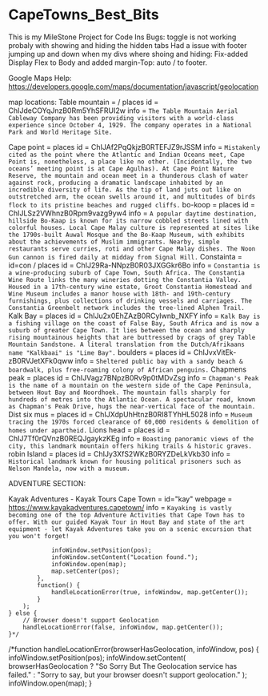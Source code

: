 # CapeTowns_Best_Bits

This is my MileStone Project for Code Ins
Bugs:
toggle is not working probaly with showing and hiding the hidden tabs
Had a issue with footer jumping up and down when my divs where shoing and hiding: Fix-added Display Flex to Body and added margin-Top: auto / to footer.

Google Maps Help: https://developers.google.com/maps/documentation/javascript/geolocation

map locations:
Table mountain = / places id = ChIJdeCOYqJnzB0Rm5YhSFRUI2w
info = `The Table Mountain Aerial Cableway Company has been providing visitors with a world-class experience since October 4, 1929. The company operates in a National Park and World Heritage Site.`

Cape point = places id = ChIJAf2PqQkjzB0RTEFJZ9rJSSM
info = `Mistakenly cited as the point where the Atlantic and Indian Oceans meet, Cape Point is, nonetheless, a place like no other. (Incidentally, the two oceans’ meeting point is at Cape Agulhas). At Cape Point Nature Reserve, the mountain and ocean meet in a thunderous clash of water against rock, producing a dramatic landscape inhabited by an incredible diversity of life. As the tip of land juts out like on outstretched arm, the ocean swells around it, and multitudes of birds flock to its pristine beaches and rugged cliffs.`
bo-koop = places id = ChIJLSz2VWhnzB0Rpm9vazg9yw4
info = `A popular daytime destination, hillside Bo-Kaap is known for its narrow cobbled streets lined with colorful houses. Local Cape Malay culture is represented at sites like the 1790s-built Auwal Mosque and the Bo-Kaap Museum, with exhibits about the achievements of Muslim immigrants. Nearby, simple restaurants serve curries, roti and other Cape Malay dishes. The Noon Gun cannon is fired daily at midday from Signal Hill.`
Constainta = id=con / places id = ChIJ29Ra-NNpzB0R03JXGGkr6Bo
info = `Constantia is a wine-producing suburb of Cape Town, South Africa. The Constantia Wine Route links the many wineries dotting the Constantia Valley. Housed in a 17th-century wine estate, Groot Constantia Homestead and Wine Museum includes a manor house with 18th- and 19th-century furnishings, plus collections of drinking vessels and carriages. The Constantia Greenbelt network includes the tree-lined Alphen Trail.`
Kalk Bay = places id = ChIJu2x0EhZAzB0RCyIwnb_NXFY
info = `Kalk Bay is a fishing village on the coast of False Bay, South Africa and is now a suburb of greater Cape Town. It lies between the ocean and sharply rising mountainous heights that are buttressed by crags of grey Table Mountain Sandstone. A literal translation from the Dutch/Afrikaans name "Kalkbaai" is "Lime Bay".`
boulders = places id = ChIJvxVitEk-zB0RVJetXFk0qww
info = `Sheltered public bay with a sandy beach & boardwalk, plus free-roaming colony of African penguins.`
Chapmens peak = places id = ChIJVagz7BNpzB0Rv9p0tMDvZsg
info = `Chapman's Peak is the name of a mountain on the western side of the Cape Peninsula, between Hout Bay and Noordhoek. The mountain falls sharply for hundreds of metres into the Atlantic Ocean. A spectacular road, known as Chapman's Peak Drive, hugs the near-vertical face of the mountain.`
Dist six mus = places id = ChIJXdpUhHtnzB0RI8TYhHL5028
info = `Museum tracing the 1970s forced clearance of 60,000 residents & demolition of homes under apartheid.`
Lions head = places id = ChIJ7Tf0rQVnzB0REQJgaykzKEg
info = `Boasting panoramic views of the city, this landmark mountain offers hiking trails & historic graves.`
robin Island = places id = ChIJy3XfS2WKzB0RYZDeLkVkb30
info = `Historical landmark known for housing political prisoners such as Nelson Mandela, now with a museum.`

ADVENTURE SECTION:

Kayak Adventures - Kayak Tours Cape Town = id="kay"
webpage = https://www.kayakadventures.capetown/
info = `Kayaking is vastly becoming one of the top Adventure Activities that Cape Town has to offer. With our guided Kayak Tour in Hout Bay and state of the art equipment - let Kayak Adventures take you on a scenic excursion that you won't forget!`

    			infoWindow.setPosition(pos);
    			infoWindow.setContent("Location found.");
    			infoWindow.open(map);
    			map.setCenter(pos);
    		},
    		function() {
    			handleLocationError(true, infoWindow, map.getCenter());
    		}
    	);
    } else {
    	// Browser doesn't support Geolocation
    	handleLocationError(false, infoWindow, map.getCenter());
    }*/

/\*function handleLocationError(browserHasGeolocation, infoWindow, pos) {
infoWindow.setPosition(pos);
infoWindow.setContent(
browserHasGeolocation
? "So Sorry But The Geolocation service has failed."
: "Sorry to say, but your browser doesn't support geolocation."
);
infoWindow.open(map);
}
